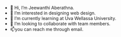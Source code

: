 - 👋 Hi, I’m Jeewanthi Aberathna.
- 👀 I’m interested in designing web design.
- 🌱 I’m currently learning at Uva Wellassa University.
- 💞️ I’m looking to collaborate with team members.
- 📫you can reach me through email.

<!---
JeewaNisa/JeewaNisa is a ✨ special ✨ repository because its `README.md` (this file) appears on your GitHub profile.
You can click the Preview link to take a look at your changes.
--->
